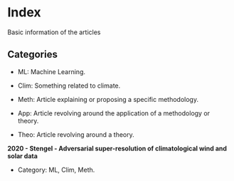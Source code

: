 # Index

Basic information of the articles

## Categories

- ML: Machine Learning.

- Clim: Something related to climate.

- Meth: Article explaining or proposing a specific methodology.

- App: Article revolving around the application of a methodology or theory.

- Theo: Article revolving around a theory.

**2020 - Stengel - Adversarial super-resolution of climatological wind and solar data**

- Category: ML, Clim, Meth.
